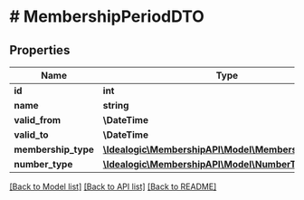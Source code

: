# # MembershipPeriodDTO

## Properties

Name | Type | Description | Notes
------------ | ------------- | ------------- | -------------
**id** | **int** |  | [optional]
**name** | **string** |  |
**valid_from** | **\DateTime** |  |
**valid_to** | **\DateTime** |  | [optional]
**membership_type** | [**\Idealogic\MembershipAPI\Model\MembershipTypeDTO**](MembershipTypeDTO.md) |  | [optional]
**number_type** | [**\Idealogic\MembershipAPI\Model\NumberTypeDTO**](NumberTypeDTO.md) |  | [optional]

[[Back to Model list]](../../README.md#models) [[Back to API list]](../../README.md#endpoints) [[Back to README]](../../README.md)

